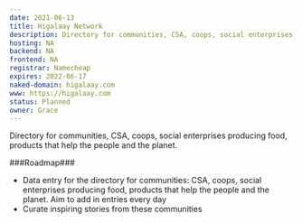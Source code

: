 ```yaml
---
date: 2021-06-13
title: Higalaay Network
description: Directory for communities, CSA, coops, social enterprises producing food, products that help the people and the planet.
hosting: NA
backend: NA
frontend: NA
registrar: Namecheap
expires: 2022-06-17
naked-domain: higalaay.com
www: https://higalaay.com
status: Planned
owner: Grace
---
```


Directory for communities, CSA, coops, social enterprises producing food, products that help the people and the planet.

###Roadmap###
 - Data entry for the directory for communities: CSA, coops, social enterprises producing food, products that help the people and the planet. Aim to add in entries every day
 - Curate inspiring stories from these communities
